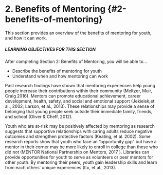 # 2\. Benefits of Mentoring {#2-benefits-of-mentoring}

This section provides an overview of the benefits of mentoring for youth, and how it can work.

<div class="table-format objectives"><span class="title"><h5>LEARNING OBJECTIVES FOR THIS SECTION</h5></span>
After completing Section 2: Benefits of Mentoring, you will be able to...
<ul><li>Describe the benefits of mentoring for youth</li><li>Understand when and how mentoring can work</li></ul></div>

Past research findings have shown that mentoring experiences help young people increase their contributions within their community (Meltzer, Muir, Craig 2016). Mentors can promote educational achievement, career development, health, safety, and social and emotional support (Jekielek,et al., 2002; Larson, et al., 2013). These relationships may provide a sense of belonging that young people seek outside their immediate family, friends, and school (Oliver &amp; Cheff, 2012).

Youth who are at-risk may be positively affected by mentoring as research suggests that supportive relationships with caring adults reduce negative outcomes and strengthen protective factors (Keating, et al. 2002). Some research reports show that youth who face an “opportunity gap” but have a mentor in their corner may be more likely to enroll in college than those who did not (MENTOR National Partnership on Mentors, 2017 ). Libraries can provide opportunities for youth to serve as volunteers or peer mentors for other youth. By mentoring their peers, youth gain leadership skills and learn from each others’ unique experiences (Ito, et al., 2013).